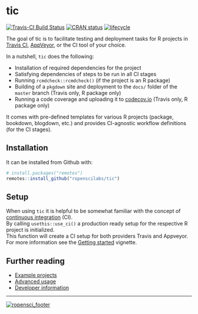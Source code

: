# tic

[![Travis-CI Build Status](https://travis-ci.org/ropenscilabs/tic.svg?branch=master)](https://travis-ci.org/ropenscilabs/tic)
[![CRAN status](https://www.r-pkg.org/badges/version/tic)](https://cran.r-project.org/package=tic)
[![lifecycle](https://img.shields.io/badge/lifecycle-maturing-blue.svg)](https://www.tidyverse.org/lifecycle/#maturing)

The goal of tic is to facilitate testing and deployment tasks for R projects in [Travis CI](https://travis-ci.org), [AppVeyor](https://www.appveyor.com/), or the CI tool of your choice.

In a nutshell, `tic` does the following:  

- Installation of required dependencies for the project  
- Satisfying dependencies of steps to be run in all CI stages
- Running `rcmdcheck::rcmdcheck()` (if the project is an R package)  
- Building of a `pkgdown` site and deployment to the `docs/` folder of the `master` branch (Travis only, R package only)  
- Running a code coverage and uploading it to [codecov.io](https://codecov.io/) (Travis only, R package only)  

It comes with pre-defined templates for various R projects (package, bookdown, blogdown, etc.) and provides CI-agnostic workflow definitions (for the CI stages).

## Installation

It can be installed from Github with:

``` r
# install.packages("remotes")
remotes::install_github("ropenscilabs/tic")
```

## Setup

When using `tic` it is helpful to be somewhat familiar with the concept of [continuous integration](https://ropenscilabs/tic/articles/tic.html#prerequisites) (CI).  
By calling `usethis::use_ci()` a production ready setup for the respective R project is initialized.  
This function will create a CI setup for both providers Travis and Appveyor.  
For more information see the [Getting started](https://ropenscilabs/tic/articles/tic.html#setup) vignette.

## Further reading

- [Example projects](https://ropenscilabs/tic/articles/tic.html#examples)  
- [Advanced usage](https://ropenscilabs/tic/articles/advanced.html)
- [Developer information](https://ropenscilabs/tic/articles/custom-steps.html)

---

[![ropensci_footer](https://ropensci.org/public_images/ropensci_footer.png)](https://ropensci.org)
